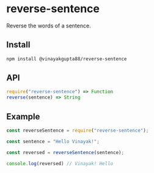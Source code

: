 # reverse-sentence

Reverse the words of a sentence.

## Install
```sh
npm install @vinayakgupta88/reverse-sentence
```

## API

```js
require("reverse-sentence") => Function
reverse(sentence) => String
```

## Example
```js
const reverseSentence = require("reverse-sentence");

const sentence = "Hello Vinayak!";

const reversed = reverseSentence(sentence);

console.log(reversed) // Vinayak! Hello
```
